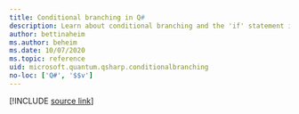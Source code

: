 ```yaml
---
title: Conditional branching in Q#
description: Learn about conditional branching and the 'if' statement in the Q# programming language.
author: bettinaheim
ms.author: beheim
ms.date: 10/07/2020
ms.topic: reference
uid: microsoft.quantum.qsharp.conditionalbranching
no-loc: ['Q#', '$$v']
---
```


<!---
# Conditional branching in Q#
-->

[!INCLUDE [source link](~/includes/qsharp-language/Specifications/Language/2_Statements/ConditionalBranching.md)]

